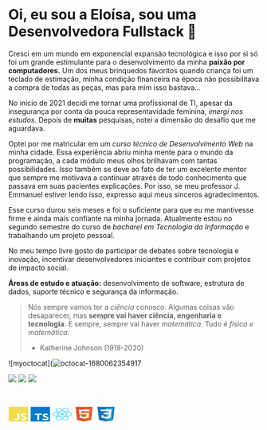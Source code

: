 # Oi, eu sou a Eloísa, sou uma Desenvolvedora Fullstack 🌱 
Cresci em um mundo em exponencial expansão tecnológica e isso por si só foi um grande estimulante para o desenvolvimento da minha **paixão por computadores.** Um dos meus brinquedos favoritos quando criança foi um teclado de estimação, minha condição financeira na época não possibilitava a compra de todas as peças, mas para mim isso bastava... 

No início de 2021 decidi me tornar uma profissional de TI, apesar da insegurança por conta da pouca representavidade feminina, *imergi nos estudos*. Depois de **muitas** pesquisas, notei a dimensão do desafio que me aguardava. 

Optei por me matricular em um *curso técnico de Desenvolvimento Web* na minha cidade. Essa experiência abriu minha mente para o mundo da programação, a cada módulo meus olhos brilhavam com tantas possibilidades. Isso também se deve ao fato de ter um excelente mentor que sempre me motivava a continuar através de todo conhecimento que passava em suas pacientes explicações. Por isso, se meu professor J. Emmanuel estiver lendo isso, expresso aqui meus sinceros agradecimentos. 

Esse curso durou seis meses e foi o suficiente para que eu me mantivesse firme e ainda mais confiante na minha jornada. 
Atualmente estou no segundo semestre do curso de *bacharel em Tecnologia da Informação* e trabalhando um projeto pessoal.

No meu tempo livre gosto de participar de debates sobre tecnologia e inovação, incentivar desenvolvedores iniciantes e contribuir com projetos de impacto social. 

**Áreas de estudo e atuação:** desenvolvimento de software, estrutura de dados, suporte técnico e segurança da informação.


> Nós sempre vamos ter a *ciência* conosco.
> Algumas coisas vão desaparecer, mas **sempre vai haver ciência, engenharia e tecnologia.**
> E sempre, sempre vai haver *matemática*.
> Tudo é *física e matemática.*
> - Katherine Johnson (1918-2020)

![myoctocat](![octocat-1680062354917](https://user-images.githubusercontent.com/118397019/228423399-5d49873a-ab6e-4de0-be3e-a4a6153ca663.png)

<div>
  
  <a href="https://instagram.com/eloisantunesz" target="_blank">
    <img src="https://img.shields.io/badge/-Instagram-%23E4405F?style=for-the-badge&logo=instagram&logoColor=white" target="_blank"></a>
  <a href = "mailto:eloisantunesp@gmail.com">
    <img src="https://img.shields.io/badge/-Gmail-%23333?style=for-the-badge&logo=gmail&logoColor=white" target="_blank"></a>
  <a href="https://www.linkedin.com/in/eloisa-antunes" target="_blank">
    <img src="https://img.shields.io/badge/-LinkedIn-%230077B5?style=for-the-badge&logo=linkedin&logoColor=white" target="_blank"></a> 
  
  </div>
  
##
  
<div style="display: inline_block"><br>
  <img align="center" alt="E-Js" height="30" width="40" src="https://raw.githubusercontent.com/devicons/devicon/master/icons/javascript/javascript-plain.svg">
  <img align="center" alt="E-Ts" height="30" width="40" src="https://raw.githubusercontent.com/devicons/devicon/master/icons/typescript/typescript-plain.svg">
  <img align="center" alt="E-React" height="30" width="40" src="https://raw.githubusercontent.com/devicons/devicon/master/icons/react/react-original.svg">
  <img align="center" alt="E-HTML" height="30" width="40" src="https://raw.githubusercontent.com/devicons/devicon/master/icons/html5/html5-original.svg">
  <img align="center" alt="E-CSS" height="30" width="40" src="https://raw.githubusercontent.com/devicons/devicon/master/icons/css3/css3-original.svg">
  
  ##
  
